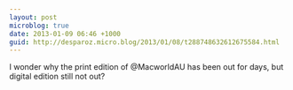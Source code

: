 ```yaml
---
layout: post
microblog: true
date: 2013-01-09 06:46 +1000
guid: http://desparoz.micro.blog/2013/01/08/t288748632612675584.html
---
```

I wonder why the print edition of @MacworldAU has been out for days, but digital edition still not out?
